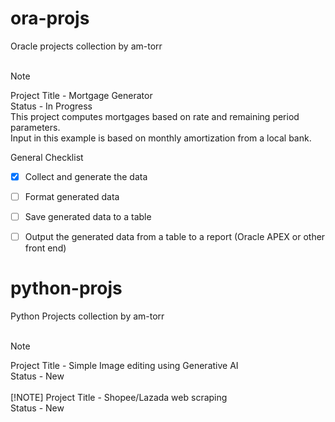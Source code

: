 # ora-projs<br/>
Oracle projects collection by am-torr<br/><br/>
> [!NOTE]
> Project Title - Mortgage Generator<br/>
> Status - In Progress<br/>
> This project computes mortgages based on rate and remaining period parameters.<br/>
> Input in this example is based on monthly amortization from a local bank.<br/>

General Checklist</br>
- [X] Collect and generate the data</br>
- [ ] Format generated data</br>
- [ ] Save generated data to a table</br>
- [ ] Output the generated data from a table to a report (Oracle APEX or other front end)</br>



# python-projs<br/>
Python Projects collection by am-torr<br/><br/>
> [!NOTE]
> Project Title - Simple Image editing using Generative AI<br/>
> Status - New<br/><br/>
> [!NOTE]
> Project Title - Shopee/Lazada web scraping<br/>
> Status - New<br/><br/>
